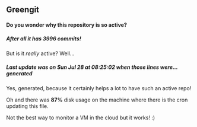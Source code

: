 ## Greengit

#### Do you wonder why this repository is so active?

##### After all it has 3996 commits!

But is it *really* active? Well...

##### Last update was on Sun Jul 28 at 08:25:02 when those lines were... generated

Yes, generated, because it certainly helps a lot to have such an active repo!

Oh and there was **87%** disk usage on the machine
where there is the cron updating this file.

Not the best way to monitor a VM in the cloud but it works! :)
